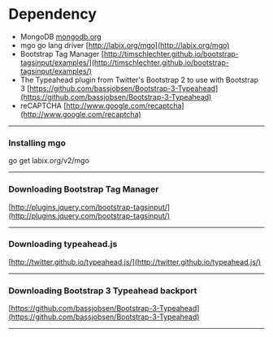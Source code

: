 Dependency
===============

- MongoDB [mongodb.org](mongodb.org)
- mgo go lang driver [http://labix.org/mgo](http://labix.org/mgo)
- Bootstrap Tag Manager [http://timschlechter.github.io/bootstrap-tagsinput/examples/](http://timschlechter.github.io/bootstrap-tagsinput/examples/)
- The Typeahead plugin from Twitter's Bootstrap 2 to use with Bootstrap 3 [https://github.com/bassjobsen/Bootstrap-3-Typeahead](https://github.com/bassjobsen/Bootstrap-3-Typeahead)
- reCAPTCHA [http://www.google.com/recaptcha](http://www.google.com/recaptcha)


***

### Installing mgo
go get labix.org/v2/mgo


***

### Downloading Bootstrap Tag Manager
[http://plugins.jquery.com/bootstrap-tagsinput/](http://plugins.jquery.com/bootstrap-tagsinput/)


***

### Downloading typeahead.js
[http://twitter.github.io/typeahead.js/](http://twitter.github.io/typeahead.js/)

***

### Downloading Bootstrap 3 Typeahead backport
[https://github.com/bassjobsen/Bootstrap-3-Typeahead](https://github.com/bassjobsen/Bootstrap-3-Typeahead)

***
